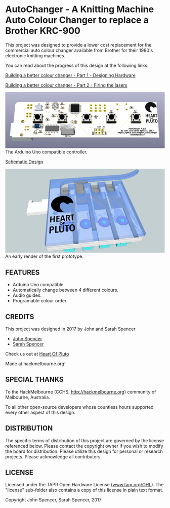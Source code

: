 AutoChanger - A Knitting Machine Auto Colour Changer to replace a Brother KRC-900
=============

This project was designed to provide a lower cost replacement for the commercial auto colour changer available from Brother for their 1980's electronic knitting machines.

You can read about the progress of this design at the following links:

[Building a better colour changer - Part 1 - Designing Hardware](http://heartofpluto.co/2017/04/25/building-a-better-colour-changer-part-1-designing-hardware/)

[Building a better colour changer - Part 2 - Firing the lasers](http://heartofpluto.co/2017/05/08/building-a-better-colour-changer-part-2-firing-the-lasers/)

![Circuit Board Render](Controller/AutoChanger.png?raw=true "Circuit")
The Arduino Uno compatible controller.


[Schematic Design](Controller/AutoChanger.pdf?raw=true "Schematic")


![Prototype Render](Hardware/changer.v.1.0.png?raw=true "Prototype")
An early render of the first prototype.

FEATURES
--------

* Arduino Uno compatible.
* Automatically change between 4 different colours.
* Audio guides.
* Programable colour order.

CREDITS
------------

This project was designed in 2017 by John and Sarah Spencer
 - [John Spencer](https://github.com/mage0r)
 - [Sarah Spencer](https://github.com/chixor)

Check us out at [Heart Of Pluto](http://heartofpluto.co)

Made at hackmelbourne.org!

SPECIAL THANKS
------------

To the HackMelbourne (CCHS, http://hackmelbourne.org) community of Melbourne, Australia.

To all other open-source developers whose countless hours supported every other aspect of this design.

DISTRIBUTION
------------
The specific terms of distribution of this project are governed by the
license referenced below. Please contact the copyright owner if you wish to modify the board for distribution. Please utilize this design for personal or research projects. Please acknowledge all contributors.

LICENSE
-------
Licensed under the TAPR Open Hardware License (www.tapr.org/OHL).
The "license" sub-folder also contains a copy of this license in plain text format.

Copyright John Spencer, Sarah Spencer, 2017
